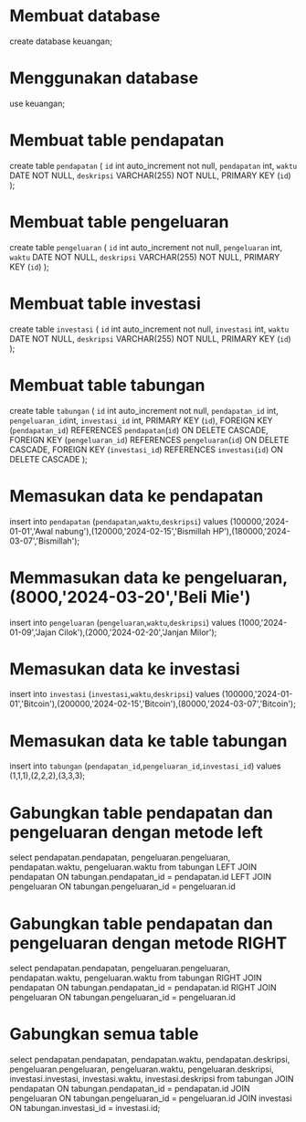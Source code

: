 # Membuat database
create database keuangan;

# Menggunakan database
use keuangan;

# Membuat table pendapatan
create table `pendapatan` (
    `id` int auto_increment not null,
    `pendapatan` int,
    `waktu` DATE NOT NULL,
    `deskripsi` VARCHAR(255) NOT NULL,
    PRIMARY KEY (`id`)
);

# Membuat table pengeluaran
create table `pengeluaran` (
    `id` int auto_increment not null,
    `pengeluaran` int,
    `waktu` DATE NOT NULL,
    `deskripsi` VARCHAR(255) NOT NULL,
    PRIMARY KEY (`id`)
);

# Membuat table investasi
create table `investasi` (
    `id` int auto_increment not null,
    `investasi` int,
    `waktu` DATE NOT NULL,
    `deskripsi` VARCHAR(255) NOT NULL,
    PRIMARY KEY (`id`)
);

# Membuat table tabungan
create table `tabungan` (
    `id` int auto_increment not null,
    `pendapatan_id` int,
    `pengeluaran_id`int,
    `investasi_id` int,
    PRIMARY KEY (`id`),
    FOREIGN KEY (`pendapatan_id`) REFERENCES `pendapatan`(`id`)
    ON DELETE CASCADE,
    FOREIGN KEY (`pengeluaran_id`) REFERENCES `pengeluaran`(`id`)
    ON DELETE CASCADE,
    FOREIGN KEY (`investasi_id`) REFERENCES `investasi`(`id`)
    ON DELETE CASCADE
);

# Memasukan data ke pendapatan
insert into `pendapatan` (`pendapatan`,`waktu`,`deskripsi`) values (100000,'2024-01-01','Awal nabung'),(120000,'2024-02-15','Bismillah HP'),(180000,'2024-03-07','Bismillah');

# Memmasukan data ke pengeluaran,(8000,'2024-03-20','Beli Mie')
insert into `pengeluaran` (`pengeluaran`,`waktu`,`deskripsi`) values (1000,'2024-01-09','Jajan Cilok'),(2000,'2024-02-20','Janjan Milor');

# Memasukan data ke investasi
insert into `investasi` (`investasi`,`waktu`,`deskripsi`) values (100000,'2024-01-01','Bitcoin'),(200000,'2024-02-15','Bitcoin'),(80000,'2024-03-07','Bitcoin');

# Memasukan data ke table tabungan
insert into `tabungan` (`pendapatan_id`,`pengeluaran_id`,`investasi_id`) values (1,1,1),(2,2,2),(3,3,3);

# Gabungkan table pendapatan dan pengeluaran dengan metode left
select 
pendapatan.pendapatan,
pengeluaran.pengeluaran,
pendapatan.waktu,
pengeluaran.waktu
from 
tabungan
LEFT JOIN pendapatan ON tabungan.pendapatan_id = pendapatan.id
LEFT JOIN pengeluaran ON tabungan.pengeluaran_id = pengeluaran.id

# Gabungkan table pendapatan dan pengeluaran dengan metode RIGHT
select 
pendapatan.pendapatan,
pengeluaran.pengeluaran,
pendapatan.waktu,
pengeluaran.waktu
from 
tabungan
RIGHT JOIN pendapatan ON tabungan.pendapatan_id = pendapatan.id
RIGHT JOIN pengeluaran ON tabungan.pengeluaran_id = pengeluaran.id

# Gabungkan semua table
select
pendapatan.pendapatan,
pendapatan.waktu,
pendapatan.deskripsi,
pengeluaran.pengeluaran,
pengeluaran.waktu,
pengeluaran.deskripsi,
investasi.investasi,
investasi.waktu,
investasi.deskripsi
from 
tabungan
JOIN pendapatan ON tabungan.pendapatan_id = pendapatan.id
JOIN pengeluaran ON tabungan.pengeluaran_id = pengeluaran.id
JOIN investasi ON tabungan.investasi_id = investasi.id;